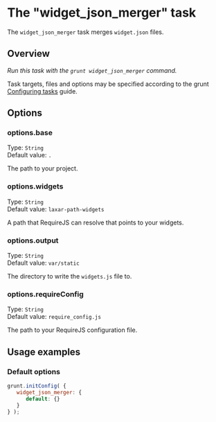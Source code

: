 # The "widget_json_merger" task

The `widget_json_merger` task merges `widget.json` files.

## Overview

*Run this task with the `grunt widget_json_merger` command.*

Task targets, files and options may be specified according to the grunt
[Configuring tasks](http://gruntjs.com/configuring-tasks) guide.

## Options

### options.base

Type: `String`  
Default value: `.`

The path to your project.

### options.widgets

Type: `String`  
Default value: `laxar-path-widgets`

A path that RequireJS can resolve that points to your widgets.

### options.output

Type: `String`  
Default value: `var/static`

The directory to write the `widgets.js` file to.

### options.requireConfig

Type: `String`  
Default value: `require_config.js`

The path to your RequireJS configuration file.

## Usage examples

### Default options

```js
grunt.initConfig( {
   widget_json_merger: {
      default: {}
   }
} );
```
